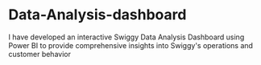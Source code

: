 # Data-Analysis-dashboard
I have developed an interactive Swiggy Data Analysis Dashboard using Power BI to provide comprehensive insights into Swiggy's operations and customer behavior

